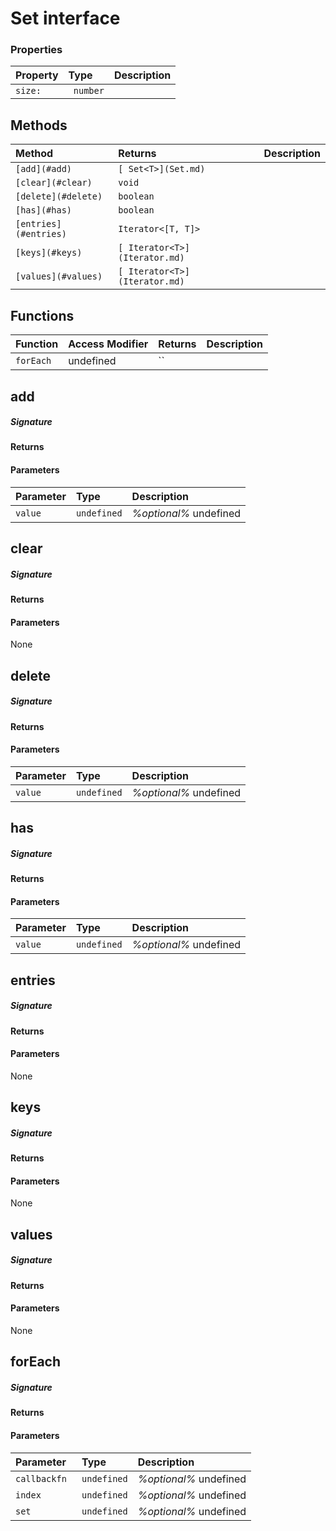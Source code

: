 # Set<T> interface





### Properties

| Property	   | Type	| Description|
|:-------------|:-------|:-----------|
|`size:`      |` number` |  |




## Methods

| Method	   |  Returns	| Description|
|:-------------|:-------|:-----------|
|`[add](#add)`      | `[ Set<T>](Set.md) `|  |
|`[clear](#clear)`      | ` void `|  |
|`[delete](#delete)`      | ` boolean `|  |
|`[has](#has)`      | ` boolean `|  |
|`[entries](#entries)`      | ` Iterator<[T, T]> `|  |
|`[keys](#keys)`      | `[ Iterator<T>](Iterator.md) `|  |
|`[values](#values)`      | `[ Iterator<T>](Iterator.md) `|  |



## Functions

| Function	   | Access Modifier | Returns	| Description|
|:-------------|:----|:-------|:-----------|
|`forEach `     | undefined | `` |  |



## add



##### Signature

#### Returns

#### Parameters


| Parameter	   | Type    | Description |
|:-------------|:---------------|:------------|
| `value `    | `undefined` | _%optional%_ undefined |


## clear



##### Signature

#### Returns

#### Parameters
None


## delete



##### Signature

#### Returns

#### Parameters


| Parameter	   | Type    | Description |
|:-------------|:---------------|:------------|
| `value `    | `undefined` | _%optional%_ undefined |


## has



##### Signature

#### Returns

#### Parameters


| Parameter	   | Type    | Description |
|:-------------|:---------------|:------------|
| `value `    | `undefined` | _%optional%_ undefined |


## entries



##### Signature

#### Returns

#### Parameters
None


## keys



##### Signature

#### Returns

#### Parameters
None


## values



##### Signature

#### Returns

#### Parameters
None


## forEach



##### Signature

#### Returns

#### Parameters


| Parameter	   | Type    | Description |
|:-------------|:---------------|:------------|
| `callbackfn `    | `undefined` | _%optional%_ undefined |
| `index `    | `undefined` | _%optional%_ undefined |
| `set `    | `undefined` | _%optional%_ undefined |

